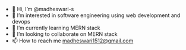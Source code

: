 - 👋 Hi, I’m @madheswari-s
- 👀 I’m interested in software engineering using web development and devops
- 🌱 I’m currently learning MERN stack
- 💞️ I’m looking to collaborate on MERN stack
- 📫 How to reach me madheswari1512@gmail.com

<!---
madheswari-s/madheswari-s is a ✨ special ✨ repository because its `README.md` (this file) appears on your GitHub profile.
You can click the Preview link to take a look at your changes.
--->
